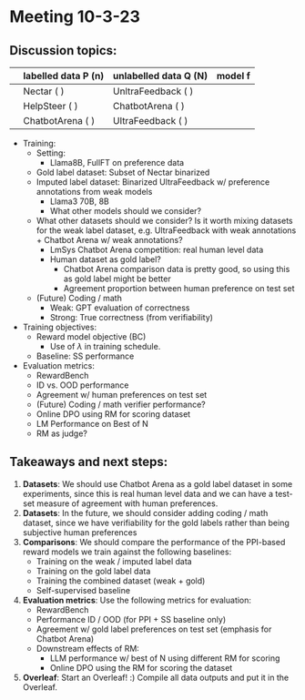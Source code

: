 # Meeting 10-3-23

## Discussion topics: 

|  | labelled data P (n) | unlabelled data Q (N) | model f |
|----|----|---|---|
|  | Nectar ( ) | UnltraFeedback ( )  | |
|  | HelpSteer ( ) | ChatbotArena ( )  | |
|  | ChatbotArena ( ) | UltraFeedback ( ) | |

- Training: 
    - Setting: 
        - Llama8B, FullFT on preference data 
    - Gold label dataset: Subset of Nectar binarized
    - Imputed label dataset: Binarized UltraFeedback w/ preference annotations from weak models
        - Llama3 70B, 8B
        - What other models should we consider?
    - What other datasets should we consider? Is it worth mixing datasets for the weak label dataset, e.g. UltraFeedback with weak annotations + Chatbot Arena w/ weak annotations?
        - LmSys Chatbot Arena competition: real human level data
        - Human dataset as gold label?
            - Chatbot Arena comparison data is pretty good, so using this as gold label might be better
            - Agreement proportion between human preference on test set
    - (Future) Coding / math
        - Weak: GPT evaluation of correctness
        - Strong: True correctness (from verifiability)
- Training objectives:
    - Reward model objective (BC)
        - Use of $\lambda$ in training schedule.
    - Baseline: SS performance
- Evaluation metrics:
    - RewardBench
    - ID vs. OOD performance
    - Agreement w/ human preferences on test set
    - (Future) Coding / math verifier performance?
    - Online DPO using RM for scoring dataset
    - LM Performance on Best of N
    - RM as judge?

## Takeaways and next steps:
1. **Datasets**: We should use Chatbot Arena as a gold label dataset in some experiments, since this is real human level data and we can have a test-set measure of agreement with human preferences. 
2. **Datasets**: In the future, we should consider adding coding / math dataset, since we have verifiability for the gold labels rather than being subjective human preferences
3. **Comparisons**: We should compare the performance of the PPI-based reward models we train against the following baselines:
    - Training on the weak / imputed label data 
    - Training on the gold label data
    - Training the combined dataset (weak + gold)
    - Self-supervised baseline
4. **Evaluation metrics**: Use the following metrics for evaluation:
    - RewardBench
    - Performance ID / OOD (for PPI + SS baseline only)
    - Agreement w/ gold label preferences on test set (emphasis for Chatbot Arena)
    - Downstream effects of RM:
        - LLM performance w/ best of N using different RM for scoring
        - Online DPO using the RM for scoring the dataset
5. **Overleaf**: Start an Overleaf! :) Compile all data outputs and put it in the Overleaf.
